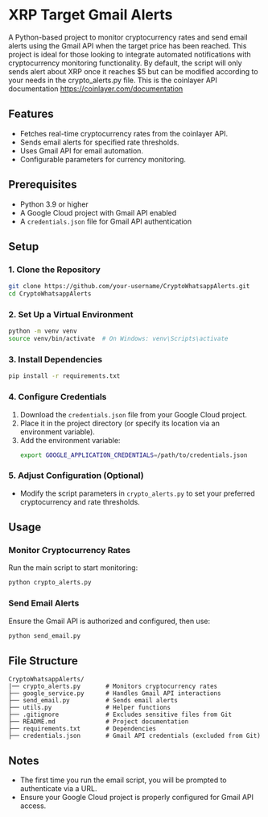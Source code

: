 # XRP Target Gmail Alerts

A Python-based project to monitor cryptocurrency rates and send email alerts using the Gmail API when the target price has been reached. This project is ideal for those looking to integrate automated notifications with cryptocurrency monitoring functionality. By default, the script will only sends alert about XRP once it reaches $5 but can be modified according to your needs in the crypto_alerts.py file.
This is the coinlayer API documentation https://coinlayer.com/documentation

## Features
- Fetches real-time cryptocurrency rates from the coinlayer API.
- Sends email alerts for specified rate thresholds.
- Uses Gmail API for email automation.
- Configurable parameters for currency monitoring.

## Prerequisites
- Python 3.9 or higher
- A Google Cloud project with Gmail API enabled
- A `credentials.json` file for Gmail API authentication

## Setup

### 1. Clone the Repository
```bash
git clone https://github.com/your-username/CryptoWhatsappAlerts.git
cd CryptoWhatsappAlerts
```

### 2. Set Up a Virtual Environment
```bash
python -m venv venv
source venv/bin/activate  # On Windows: venv\Scripts\activate
```

### 3. Install Dependencies
```bash
pip install -r requirements.txt
```

### 4. Configure Credentials
1. Download the `credentials.json` file from your Google Cloud project.
2. Place it in the project directory (or specify its location via an environment variable).
3. Add the environment variable:
   ```bash
   export GOOGLE_APPLICATION_CREDENTIALS=/path/to/credentials.json
   ```

### 5. Adjust Configuration (Optional)
- Modify the script parameters in `crypto_alerts.py` to set your preferred cryptocurrency and rate thresholds.

## Usage

### Monitor Cryptocurrency Rates
Run the main script to start monitoring:
```bash
python crypto_alerts.py
```

### Send Email Alerts
Ensure the Gmail API is authorized and configured, then use:
```bash
python send_email.py
```

## File Structure
```
CryptoWhatsappAlerts/
|── crypto_alerts.py       # Monitors cryptocurrency rates
├── google_service.py      # Handles Gmail API interactions
├── send_email.py          # Sends email alerts
├── utils.py               # Helper functions
├── .gitignore             # Excludes sensitive files from Git
├── README.md              # Project documentation
├── requirements.txt       # Dependencies
├── credentials.json       # Gmail API credentials (excluded from Git)
```

## Notes
- The first time you run the email script, you will be prompted to authenticate via a URL.
- Ensure your Google Cloud project is properly configured for Gmail API access.

